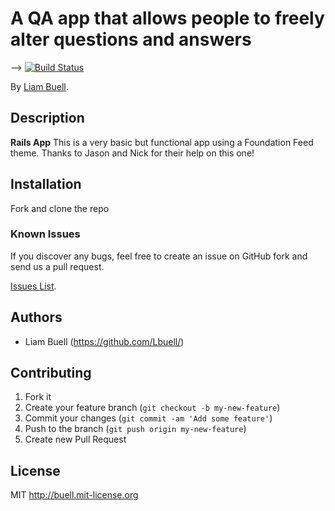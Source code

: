 # A QA app that allows people to freely alter questions and answers

-->
[![Build Status](https://travis-ci.org/Lbuell/Portfolio.png?branch=master)](https://travis-ci.org/Lbuell/Portfolio)

By [Liam Buell](http://www.liambuell.com).


## Description
**Rails App** This is a very basic but functional app using a Foundation Feed theme.  Thanks to Jason and Nick for their help on this one!
## Installation

Fork and clone the repo 


### Known Issues

If you discover any bugs, feel free to create an issue on GitHub fork and
send us a pull request.

[Issues List](https://github.com/lbuell/portfolio/issues).

## Authors

* Liam Buell (https://github.com/Lbuell/)


## Contributing

1. Fork it
2. Create your feature branch (`git checkout -b my-new-feature`)
3. Commit your changes (`git commit -am 'Add some feature'`)
4. Push to the branch (`git push origin my-new-feature`)
5. Create new Pull Request


## License

MIT http://buell.mit-license.org
